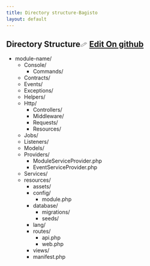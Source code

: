 ```yaml
---
title: Directory structure-Bagisto
layout: default
---
```


## Directory Structure<span class="edit-github"><img src="/docs/assets/images/Icon-Pencil-Large.svg" width="19px" height="13px"/> <a class="nav-link" href="https://github.com/bagisto/bagisto-docs">Edit On github</a></span>

*    module-name/
        * Console/
            * Commands/
        * Contracts/
        * Events/
        * Exceptions/
        * Helpers/
        * Http/
            *  Controllers/
            *  Middleware/
            *  Requests/
            *  Resources/
        * Jobs/
        * Listeners/
        * Models/
        * Providers/
            *  ModuleServiceProvider.php
            *  EventServiceProvider.php
        * Services/
        * resources/
            *  assets/
            *  config/
                *  module.php
            *  database/
                *  migrations/
                *  seeds/
            *  lang/
            *  routes/
                *  api.php
                *  web.php
            *  views/
            *  manifest.php